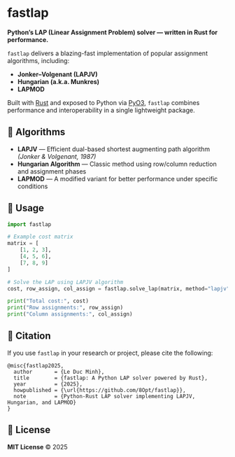 # **fastlap**

**Python’s LAP (Linear Assignment Problem) solver — written in Rust for performance.**

`fastlap` delivers a blazing-fast implementation of popular assignment algorithms, including:

* **Jonker–Volgenant (LAPJV)**
* **Hungarian (a.k.a. Munkres)**
* **LAPMOD**

Built with [Rust](https://www.rust-lang.org/) and exposed to Python via [PyO3](https://pyo3.rs), `fastlap` combines performance and interoperability in a single lightweight package.

## 📖 Algorithms

* **LAPJV** — Efficient dual-based shortest augmenting path algorithm
  *(Jonker & Volgenant, 1987)*
* **Hungarian Algorithm** — Classic method using row/column reduction and assignment phases
* **LAPMOD** — A modified variant for better performance under specific conditions

## 🚀 Usage

```python
import fastlap

# Example cost matrix
matrix = [
    [1, 2, 3],
    [4, 5, 6],
    [7, 8, 9]
]

# Solve the LAP using LAPJV algorithm
cost, row_assign, col_assign = fastlap.solve_lap(matrix, method="lapjv")

print("Total cost:", cost)
print("Row assignments:", row_assign)
print("Column assignments:", col_assign)
```

## 📄 Citation

If you use `fastlap` in your research or project, please cite the following:

```
@misc{fastlap2025,
  author       = {Le Duc Minh},
  title        = {fastlap: A Python LAP solver powered by Rust},
  year         = {2025},
  howpublished = {\url{https://github.com/8Opt/fastlap}},
  note         = {Python-Rust LAP solver implementing LAPJV, Hungarian, and LAPMOD}
}
```

## 📃 License

**MIT License** © 2025 
